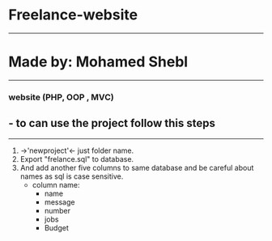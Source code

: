 # Freelance-website
----------------------------------
# Made by: Mohamed Shebl 
----------------------------------
### website (PHP, OOP , MVC)


## - to can use the project follow this steps
-----------------------------------------------
1. ->'newproject'<- just folder name.
2. Export "frelance.sql" to database.
3. And add another five columns to same database and be careful about names as sql is case sensitive.
	- column name:
		- name
		- message
		- number
		- jobs
		- Budget
			

